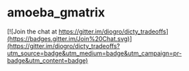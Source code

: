 amoeba_gmatrix
==============

[![Join the chat at https://gitter.im/diogro/dicty_tradeoffs](https://badges.gitter.im/Join%20Chat.svg)](https://gitter.im/diogro/dicty_tradeoffs?utm_source=badge&utm_medium=badge&utm_campaign=pr-badge&utm_content=badge)
